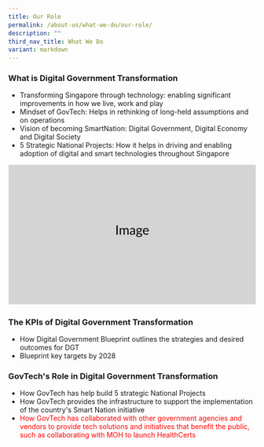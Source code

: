 ```yaml
---
title: Our Role
permalink: /about-us/what-we-do/our-role/
description: ""
third_nav_title: What We Do
variant: markdown
---
```

### What is Digital Government Transformation

* Transforming Singapore through technology: enabling significant improvements in how we live, work and play
* Mindset of GovTech: Helps in rethinking of long-held assumptions and on operations
* Vision of becoming SmartNation: Digital Government, Digital Economy and Digital Society
* 5 Strategic National Projects: How it helps in driving and enabling adoption of digital and smart technologies throughout Singapore

![Lorem ipsum](/images/Placeholders/Screenshot_2023_11_10_at_9_56_05_AM.png)

### The KPIs of Digital Government Transformation
*  How Digital Government Blueprint outlines the strategies and desired outcomes for DGT 
* Blueprint key targets by 2028 



### GovTech's Role in Digital Government Transformation
* How GovTech has help build 5 strategic National Projects
* How GovTech provides the infrastructure to support the implementation of the country's Smart Nation initiative
* <font color="red"> How GovTech has collaborated with other government agencies and vendors to provide tech solutions and initiatives that benefit the public, such as collaborating with MOH to launch HealthCerts </font>